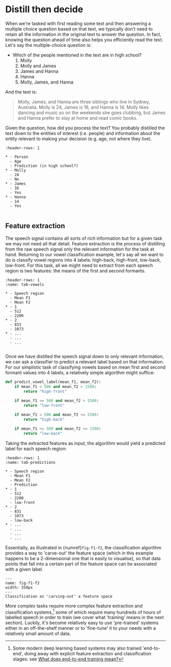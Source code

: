 # Distill then decide

When we're tasked with first reading some text and then answering a multiple choice question based on that text, we typically don't need to retain all the information in the original text to answer the question. In fact, knowing the question ahead of time also helps you efficiently read the text. Let's say the multiple-choice question is:

- Which of the people mentioned in the text are in high school?
  1. Molly
  2. Molly and James
  3. James and Hanna
  4. Hanna
  5. Molly, James, and Hanna

And the text is:

> Molly, James, and Hanna are three siblings who live in Sydney, Australia. Molly is 24, James is 16, and Hanna is 14. Molly likes dancing and music so on the weekends she goes clubbing, but James and Hanna prefer to stay at home and read comic books.

Given the question, how did you process the text? You probably distilled the text down to the entities of interest (i.e. people) and information about the entity relevant to making your decision (e.g. age, not where they live).

```{list-table}
:header-rows: 1

* - Person
  - Age
  - Prediction (in high school?)
* - Molly
  - 24
  - No
* - James
  - 16
  - Yes
* - Hanna
  - 14
  - Yes
```

```{index} Feature extraction
```
## Feature extraction

The speech signal contains all sorts of rich information but for a given task we may not need all that detail. Feature extraction is the process of distilling from the raw speech signal only the relevant information for the task at hand. Returning to our vowel classification example, let's say all we want to do is classify vowel regions into 4 labels: high-back, high-front, low-back, low-front. For this task, all we might need to extract from each speech region is two features: the means of the first and second formants.

```{list-table} Mean formant values associated with various speech regions
:header-rows: 1
:name: tab-vowels

* - Speech region
  - Mean F1
  - Mean F2
* - 1
  - 512
  - 2200
* - 2
  - 831
  - 1073
* - ...
  - ...
  - ...
```


```{index} Classification
```

Once we have distilled the speech signal down to only relevant information, we can ask a classifier to predict a relevant label based on that information. For our simplistic task of classifying vowels based on mean first and second formant values into 4 labels, a relatively simple algorithm might suffice:

```python
def predict_vowel_label(mean_f1, mean_f2):
    if mean_f1 < 500 and mean_f2 > 1500:
        return "high-front"
    
    if mean_f1 >= 500 and mean_f2 > 1500:
        return "low-front"

    if mean_f1 < 500 and mean_f2 <= 1500:
        return "high-back"

    if mean_f1 >= 500 and mean_f2 <= 1500:
        return "low-back"
```

Taking the extracted features as input, the algorithm would yield a predicted label for each speech region:

```{list-table} Labels predicted by system, given mean F1 and mean F2 as input
:header-rows: 1
:name: tab-predictions

* - Speech region
  - Mean F1
  - Mean F2
  - Prediction
* - 1
  - 512
  - 2200
  - low-front
* - 2
  - 831
  - 1073
  - low-back
* - ...
  - ...
  - ...
  - ...
```

Essentially, as illustrated in {numref}`fig-f1-f2`, the classification algorithm provides a way to 'carve-out' the feature space (which in this example happens to be a 2-dimensional one that is easily to visualise), so that data points that fall into a certain part of the feature space can be associated with a given label.

```{figure} speech-processing_fig-f1-f2.png
---
name: fig-f1-f2
width: 350px
---
Classification as 'carving-out' a feature space
```

More complex tasks require more complex feature extraction and classification systems,[^e2e] some of which require many hundreds of hours of labelled speech in order to train (we cover what 'training' means in the next section). Luckily, it's become relatively easy to use 'pre-trained' systems either in an off-the-shelf manner or to 'fine-tune' it to your needs with a relatively small amount of data.

[^e2e]: Some modern deep learning based systems may also trained 'end-to-end', doing away with explicit feature extraction and classification stages: see [What does end-to-end training mean?](https://ai.stackexchange.com/questions/16575/what-does-end-to-end-training-mean)
